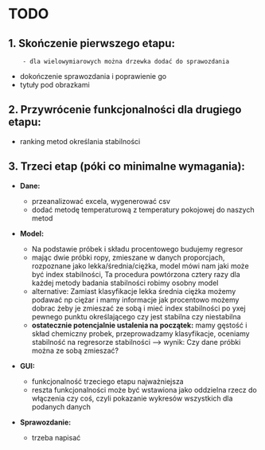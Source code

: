 # TODO

## 1. Skończenie pierwszego etapu:
        - dla wielowymiarowych można drzewka dodać do sprawozdania
- dokończenie sprawozdania i poprawienie go
- tytuły pod obrazkami

## 2. Przywrócenie funkcjonalności dla drugiego etapu:
- ranking metod określania stabilności

## 3. Trzeci etap (póki co minimalne wymagania):

- **Dane:**
    - przeanalizować excela, wygenerować csv
    - dodać metodę temperaturową z temperatury pokojowej do naszych metod

- **Model:**
    - Na podstawie próbek i składu procentowego budujemy regresor
    - mając dwie próbki ropy, zmieszane w danych proporcjach, rozpoznane jako lekka/średnia/ciężka, model mówi nam jaki może być index stabilności, Ta       procedura powtórzona cztery razy dla każdej metody badania stabilności robimy osobny model
    - alternative: Zamiast klasyfikacje lekka średnia ciężka możemy podawać np ciężar i mamy informacje jak procentowo możemy dobrac żeby je zmieszać ze sobą i mieć index stabilności po yxej pewnego punktu określającego czy jest stabilna czy niestabilna
  - **ostatecznie potencjalnie ustalenia na początek:** mamy gęstość i skład chemiczny probek, przeprowadzamy klasyfikacje, oceniamy stabilność na regresorze stabilności --> wynik: Czy dane próbki można ze sobą zmieszać?

- **GUI:**
    - funkcjonalność trzeciego etapu najważniejsza
    - reszta funkcjonalności może być wstawiona jako oddzielna rzecz do włączenia czy coś, czyli pokazanie wykresów wszystkich dla podanych danych


- **Sprawozdanie:**
    - trzeba napisać
